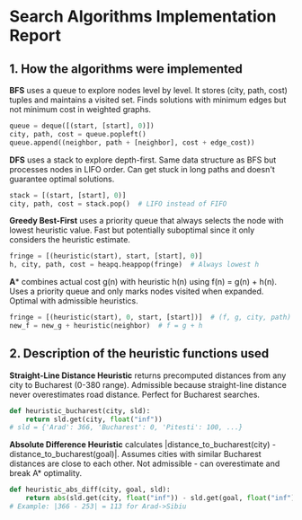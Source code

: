# Search Algorithms Implementation Report

## 1. How the algorithms were implemented

**BFS** uses a queue to explore nodes level by level. It stores (city, path, cost) tuples and maintains a visited set. Finds solutions with minimum edges but not minimum cost in weighted graphs.
```python
queue = deque([(start, [start], 0)])
city, path, cost = queue.popleft()
queue.append((neighbor, path + [neighbor], cost + edge_cost))
```

**DFS** uses a stack to explore depth-first. Same data structure as BFS but processes nodes in LIFO order. Can get stuck in long paths and doesn't guarantee optimal solutions.
```python
stack = [(start, [start], 0)]
city, path, cost = stack.pop()  # LIFO instead of FIFO
```

**Greedy Best-First** uses a priority queue that always selects the node with lowest heuristic value. Fast but potentially suboptimal since it only considers the heuristic estimate.
```python
fringe = [(heuristic(start), start, [start], 0)]
h, city, path, cost = heapq.heappop(fringe)  # Always lowest h
```

**A*** combines actual cost g(n) with heuristic h(n) using f(n) = g(n) + h(n). Uses a priority queue and only marks nodes visited when expanded. Optimal with admissible heuristics.
```python
fringe = [(heuristic(start), 0, start, [start])]  # (f, g, city, path)
new_f = new_g + heuristic(neighbor)  # f = g + h
```

## 2. Description of the heuristic functions used

**Straight-Line Distance Heuristic** returns precomputed distances from any city to Bucharest (0-380 range). Admissible because straight-line distance never overestimates road distance. Perfect for Bucharest searches.
```python
def heuristic_bucharest(city, sld):
    return sld.get(city, float("inf"))
# sld = {'Arad': 366, 'Bucharest': 0, 'Pitesti': 100, ...}
```

**Absolute Difference Heuristic** calculates |distance_to_bucharest(city) - distance_to_bucharest(goal)|. Assumes cities with similar Bucharest distances are close to each other. Not admissible - can overestimate and break A* optimality.
```python
def heuristic_abs_diff(city, goal, sld):
    return abs(sld.get(city, float("inf")) - sld.get(goal, float("inf")))
# Example: |366 - 253| = 113 for Arad->Sibiu
```
